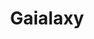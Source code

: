 ---
layout: bfimage
title: Gaialaxy
prefix: /assets/bfimages
dzi: gaialaxy.dzi
engine: openseadragon
---